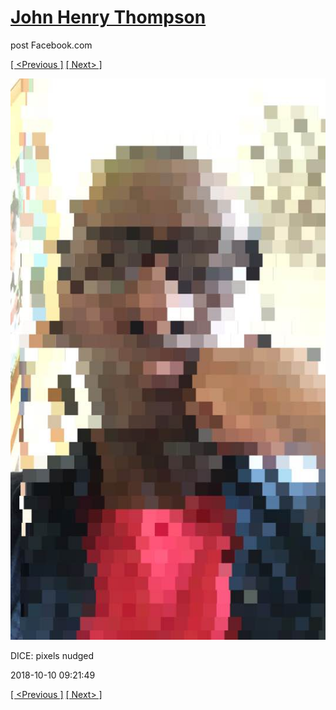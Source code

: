 # [John Henry Thompson](../README.md)
post Facebook.com

[[ <Previous ]](2018-10-13-6.md) [[ Next> ]](2018-10-08-1.md)

[![](../media/2018-10-10/Timeline-Photos-DICE-pixels-nudged.jpg)](../README.md)

DICE: pixels nudged

2018-10-10 09:21:49

[[ <Previous ]](2018-10-13-6.md) [[ Next> ]](2018-10-08-1.md)